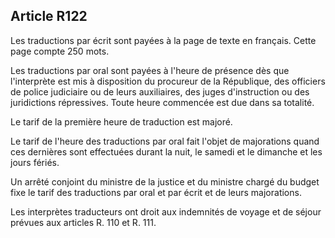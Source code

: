 Article R122
----
Les traductions par écrit sont payées à la page de texte en français. Cette page
compte 250 mots.

Les traductions par oral sont payées à l'heure de présence dès que l'interprète
est mis à disposition du procureur de la République, des officiers de police
judiciaire ou de leurs auxiliaires, des juges d'instruction ou des juridictions
répressives. Toute heure commencée est due dans sa totalité.

Le tarif de la première heure de traduction est majoré.

Le tarif de l'heure des traductions par oral fait l'objet de majorations quand
ces dernières sont effectuées durant la nuit, le samedi et le dimanche et les
jours fériés.

Un arrêté conjoint du ministre de la justice et du ministre chargé du budget
fixe le tarif des traductions par oral et par écrit et de leurs majorations.

Les interprètes traducteurs ont droit aux indemnités de voyage et de séjour
prévues aux articles R. 110 et R. 111.
